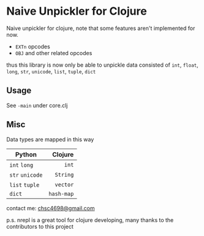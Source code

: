 Naive Unpickler for Clojure
===========================

Naive unpickler for clojure, note that some features aren't implemented for now.

* `EXTn` opcodes
* `OBJ` and other related opcodes

thus this library is now only be able to unpickle data consisted of `int`, `float`, `long`, `str`, `unicode`, `list`, `tuple`, `dict`

Usage
-----

See `-main` under core.clj

Misc
----

Data types are mapped in this way

| Python          | Clojure    |
| --------------- | ----------:|
| `int` `long`    | `int`      |
| `str` `unicode` | `String`   |
| `list` `tuple`  | `vector`   |
| `dict`          | `hash-map` |


contact me: chsc4698@gmail.com

p.s. nrepl is a great tool for clojure developing, many thanks to the contributors to this project


